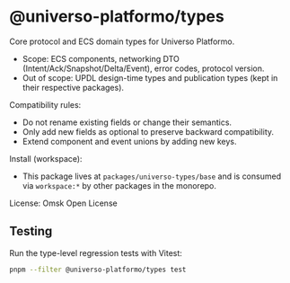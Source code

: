 # @universo-platformo/types

Core protocol and ECS domain types for Universo Platformo.

-   Scope: ECS components, networking DTO (Intent/Ack/Snapshot/Delta/Event), error codes, protocol version.
-   Out of scope: UPDL design-time types and publication types (kept in their respective packages).

Compatibility rules:

-   Do not rename existing fields or change their semantics.
-   Only add new fields as optional to preserve backward compatibility.
-   Extend component and event unions by adding new keys.

Install (workspace):

-   This package lives at `packages/universo-types/base` and is consumed via `workspace:*` by other packages in the monorepo.

License: Omsk Open License

## Testing

Run the type-level regression tests with Vitest:

```bash
pnpm --filter @universo-platformo/types test
```
